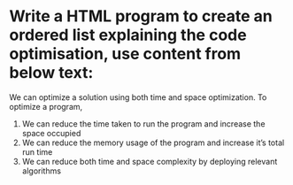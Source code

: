 # Write a HTML program to create an ordered list explaining the code optimisation, use content from below text:

We can optimize a solution using both time and space optimization. To optimize a program,

1) We can reduce the time taken to run the program and increase the space occupied
2) We can reduce the memory usage of the program and increase it’s total run time
3) We can reduce both time and space complexity by deploying relevant algorithms

